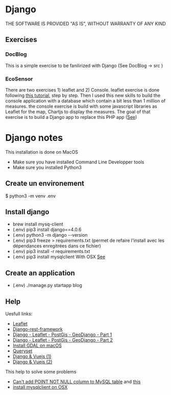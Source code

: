# Django
THE SOFTWARE IS PROVIDED "AS IS", WITHOUT WARRANTY OF ANY KIND

## Exercises

### DocBlog
This is a simple exercise to be fanilirized with Django (See DocBlog -> src )
### EcoSensor
There are two exercises 1) leaflet and 2) Console. leaflet exercise is done following [this tutorial](https://blog.logrocket.com/how-to-build-vue-js-app-django-rest-framework/), step by step. Then I used this new skills to build the console application with a database which contain a bit less than 1 million of measures. the console exercise is build with some javascript libraries as Leaflet for the map, Chartjs to display the measures. The goal of that exercise is to build a Django app to replace this PHP app ([See](https://bud.eco-sensors.ch/))


# Django notes
This installation is done on MacOS

* Make sure you have installed Command Line Developper tools
* Make sure you installed Python3

## Create un environement
$ python3 -m venv .env

## Install django
* brew install mysq-client
* (.env) pip3 install django==4.0.6
* (.env) python3 -m django --version
* (.env) pip3 freeze > requirements.txt (permet de refaire l'install avec les dépendances enregitrées dans ce fichier)
* (.env) pip3 install -r requirements.txt
* (.env) pip3 install mysqlclient
   With OSX [See](https://forum.djangoproject.com/t/how-can-i-install-mysqlclient-on-osx/14960)


## Create an application
* (.env) ./manage.py startapp blog


## Help
Uesfull links:

* [Leaflet](https://leafletjs.com/)
* [Django-rest-framework](https://www.django-rest-framework.org/)
* [Django - Leaflet - PostGis - GeoDjango - Part 1](https://www.paulox.net/2020/12/08/maps-with-django-part-1-geodjango-spatialite-and-leaflet/)
* [Django - Leaflet - PostGis - GeoDjango - Part 2](https://www.paulox.net/2021/07/19/maps-with-django-part-2-geodjango-postgis-and-leaflet/)
* [Install GDAL on macOS](https://mits003.github.io/studio_null/2021/07/install-gdal-on-macos/)
* [Queryset](https://docs.djangoproject.com/en/4.0/ref/models/querysets/#latest)
* [Django & Vuejs (1)](https://www.sitepoint.com/web-app-prototype-django-vue/)
* [Django & Vuejs (2)](https://blog.logrocket.com/how-to-build-vue-js-app-django-rest-framework/)

This help to solve some problems

* [Can't add POINT NOT NULL column to MySQL table](https://gis.stackexchange.com/questions/173543/cant-add-point-not-null-column-to-mysql-table) and [this](https://dba.stackexchange.com/questions/170787/cannot-get-geometry-object-from-data-you-send-to-the-geometry-field)
* [install mysqlclient on OSX](https://forum.djangoproject.com/t/how-can-i-install-mysqlclient-on-osx/14960)
